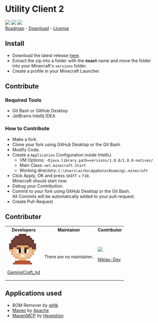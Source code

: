 # Utility Client 2

![](https://img.shields.io/github/workflow/status/Utility-Client/UtilityClient2/Java%20CI%20with%20Maven?style=for-the-badge) [![](https://img.shields.io/discord/753596597983772802?color=%23f66b70&label=Utility%20Client&style=for-the-badge)](https://uc.gamingcraft.de/discord) ![](https://img.shields.io/github/downloads/Utility-Client/UtilityClient2/total?style=for-the-badge)<br>[Roadmap](https://trello.com/b/KgoKb6pQ/update-roadmap) - [Download](https://github.com/Utility-Client/UtilityClient2/releases) - [License](https://uc.gamingcraft.de/License/)

## Install
- Download the latest release [here](https://github.com/Utility-Client/UtilityClient2/releases).
- Extract the zip into a folder with the **exact** name and move the folder into your Minecraft's `versions` folder.
- Create a profile in your Minecraft Launcher.

## Contribute

### Required Tools
- Git Bash or GitHub Desktop
- JetBrains Intellij IDEA

### How to Contribute
- Make a fork.
- Clone your fork using GitHub Desktop or the Git Bash.
- Modify Code.
- Create a `Application` Configuration inside IntelliJ.
  - VM Options: `-Djava.library.path=versions/1.8.8/1.8.8-natives/`
  - Main Class: `net.minecraft.Start`
  - Working directory: `C:\Users\airbu\AppData\Roaming\.minecraft`
- Click Apply, OK and press `SHIFT` + `F10`.<br>
  Minecraft should start now.
- Debug your Contribution.
- Commit to your fork using GitHub Desktop or the Git Bash.<br>
  All Commits will be automatically added to your pull-request.
- Create Pull-Request


## Contributer

<table>
<tr>
<th> Developers </th>
<th> Maintainer </th>
<th> Contributer </th>
</tr>
<tr>
<td>
    
<img src="readme_content/profile_pictures/GamingCraft_hd.png" width="100">

[GamingCraft_hd](http://gamingcraft.de)

</td>
<td>
  There are no maintainer.
</td>
<td>
    
<img src="https://avatars1.githubusercontent.com/u/63241406?v=4" width="100">

[Niklas-Dev](https://github.com/Niklas-Dev)
</td>
</tr>
</table>

## Applications used
- BOM Remover by [whlk](https://github.com/whlk)
- [Maven](https://maven.apache.org/) by [Apache](https://www.apache.org/)
- [MavenMCP](https://github.com/Hexeption/MavenMCP) by [Hexeption](https://github.com/Hexeption)
